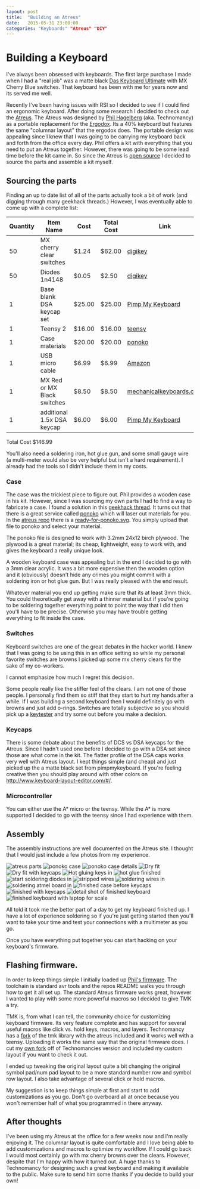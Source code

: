 ```yaml
---
layout: post
title:  "Building an Atreus"
date:   2015-05-31 23:00:00
categories: "Keyboards" "Atreus" "DIY"
---
```


# Building a Keyboard

I've always been obsessed with keyboards. The first large purchase I made when I had a "real job" was a matte black [Das Keyboard Ultimate](http://www.daskeyboard.com/model-s-ultimate/) with MX Cherry Blue switches. That keyboard has been with me for years now and its served me well.

Recently I've been having issues with RSI so I decided to see if I could find an ergonomic keyboard. After doing some research I decided to check out the [Atreus](http://atreus.technomancy.us/). The Atreus was designed by [Phil Hagelberg](https://github.com/technomancy) (aka. Technomancy) as a portable replacement for the [Ergodox](http://ergodox.org/). Its a 40% keyboard but features the same "columnar layout" that the ergodox does. The portable design was appealing since I knew that I was going to be carrying my keyboard back and forth from the office every day. Phil offers a kit with everything that you need to put an Atreus together. However, there was going to be some lead time before the kit came in.  So since the Atreus is [open source](https://github.com/technomancy/atreus) I decided to source the parts and assemble a kit myself.

## Sourcing the parts

Finding an up to date list of all of the parts actually took a bit of work (and digging through many geekhack threads.) However, I was eventually able to come up with a complete list:

Quantity | Item Name             | Cost   | Total Cost | Link
---------|-----------------------|--------|------------|-----
50 | MX cherry clear switches    |  $1.24 |    $62.00  | [digikey](http://www.digikey.com/product-search/en?x=0&y=0&lang=en&site=us&keywords=mx+cherry+clear)
50 | Diodes 1n4148               |  $0.05 |     $2.50  | [digikey](http://www.digikey.com/product-detail/en/1N4148TA/1N4148TACT-ND/1532747)
1	 | Base blank DSA keycap set   | $25.00 |    $25.00  | [Pimp My Keyboard](http://keyshop.pimpmykeyboard.com/products/full-keysets/dsa-blank-sets-1)
1	 | Teensy 2	                   | $16.00	|    $16.00  | [teensy](https://www.pjrc.com/store/teensy.html)
1	 | Case materials	             | $20.00 |	   $20.00  | [ponoko](https://www.ponoko.com/)
1	 | USB micro cable             |  $6.99 |     $6.99  | [Amazon](http://www.amazon.com/Cable-Matters%C2%AE-Premium-Hi-Speed-Micro-B/dp/B00IG9LSGM/ref=sr_1_1?s=electronics&ie=UTF8&qid=1433097350&sr=1-1&keywords=usb-cable-micro)
1	 | MX Red or MX Black switches |  $8.50 |     $8.50  | [mechanicalkeyboards.com](http://mechanicalkeyboards.com/shop/index.php?l=product_detail&p=103)
1	 | additional 1.5x DSA keycap  |  $6.00 |     $6.00  | [Pimp My Keyboard](http://keyshop.pimpmykeyboard.com/products/blank-key-packs/dcs-1-5-space)

Total Cost		$146.99

You'll also need a soldering iron, hot glue gun, and some small gauge wire (a multi-meter would also be very helpful but isn't a hard requirement). I already had the tools so I didn't include them in my costs.

### Case

The case was the trickiest piece to figure out. Phil provides a wooden case in his kit. However, since I was sourcing my own parts I had to find a way to fabricate a case. I found a solution in this [geekhack thread](https://geekhack.org/index.php?topic=57007.0).  It turns out that there is a great service called [ponoko](https://www.ponoko.com/) which will laser cut materials for you.  In the [atreus repo](https://github.com/technomancy/atreus) there is a [ready-for-ponoko.svg](https://github.com/technomancy/atreus/blob/master/case/dxf/ready-for-ponoko.svg).  You simply upload that file to ponoko and select your material.

The ponoko file is designed to work with 3.2mm 24x12 birch plywood. The plywood is a great material; its cheap, lightweight, easy to work with, and gives the keyboard a really unique look.

A wooden keyboard case was appealing but in the end I decided to go with a 3mm clear acrylic. It was a bit more expensive then the wooden option and it (obviously) doesn't hide any crimes you might commit with a soldering iron or hot glue gun. But I was really pleased with the end result.

Whatever material you end up getting make sure that its at least 3mm thick. You could theoretically get away with a thinner material but if you're going to be soldering together everything point to point the way that I did then you'll have to be precise.  Otherwise you may have trouble getting everything to fit inside the case.

### Switches

Keyboard switches are one of the great debates in the hacker world. I knew that I was going to be using this in an office setting so while my personal favorite switches are browns I picked up some mx cherry clears for the sake of my co-workers.

I cannot emphasize how much I regret this decision.  

Some people really like the stiffer feel of the clears. I am not one of those people. I personally find them so stiff that they start to hurt my hands after a while. If I was building a second keyboard then I would definitely go with browns and just add o-rings. Switches are totally subjective so you should pick up a [keytester](http://www.amazon.com/Max-Keyboard-Keycap-Cherry-Sampler/dp/B00N6DXTW4) and try some out before you make a decision.

### Keycaps

There is some debate about the benefits of DCS vs DSA keycaps for the Atreus. Since I hadn't used one before I decided to go with a DSA set since those are what come in the kit. The flatter profile of the DSA caps works very well with Atreus layout. I kept things simple (and cheap) and just picked up the a matte black set from pimpmykeyboard. If you're feeling creative then you should play around with other colors on  http://www.keyboard-layout-editor.com/#/.

### Microcontroller

You can either use the A\* micro or the teensy. While the A\* is more supported I decided to go with the teensy since I had experience with them.

## Assembly

The assembly instructions are well documented on the Atreus site. I thought that I would just include a few photos from my experience.

<img src='images/atreus/atreus-1.jpg' alt='atreus parts'/>
<img src='images/atreus/atreus-2.jpg' alt='ponoko case'/>
<img src='images/atreus/atreus-3.jpg' alt='ponoko case details'/>
<img src='images/atreus/atreus-4.jpg' alt='Dry fit'/>
<img src='images/atreus/atreus-5.jpg' alt='Dry fit with keycaps'/>
<img src='images/atreus/atreus-6.jpg' alt='Hot gluing keys in'/>
<img src='images/atreus/atreus-7.jpg' alt='hot glue finished'/>
<img src='images/atreus/atreus-8.jpg' alt='start soldering diodes in'/>
<img src='images/atreus/atreus-9.jpg' alt='stripped wires'/>
<img src='images/atreus/atreus-10.jpg' alt='soldering wires in'/>
<img src='images/atreus/atreus-11.jpg' alt='soldering atmel board in'/>
<img src='images/atreus/atreus-12.jpg' alt='finished case before keycaps'/>
<img src='images/atreus/atreus-13.jpg' alt='finished with keycaps'/>
<img src='images/atreus/atreus-14.jpg' alt='detail shot of finished keyboard'/>
<img src='images/atreus/atreus-15.jpg' alt='finished keyboard with laptop for scale'/>

All told it took me the better part of a day to get my keyboard finished up. I have a lot of experience soldering so if you're just getting started then you'll want to take your time and test your connections with a multimeter as you go.

Once you have everything put together you can start hacking on your keyboard's firmware.

## Flashing firmware.

In order to keep things simple I initially loaded up [Phil's firmware](https://github.com/technomancy/atreus-firmware). The toolchain is standard avr tools and the repos README walks you through how to get it all set up. The standard Atreus firmware works great, however I wanted to play with some more powerful macros so I decided to give TMK a try.

TMK is, from what I can tell, the community choice for customizing keyboard firmware. Its very feature complete and has support for several useful macros like click vs. hold keys, macros, and layers. Technomancy has a [fork](https://github.com/technomancy/tmk_keyboard) of the tmk library with the atreus included and it works well with a teensy. Uploading it works the same way that the original firmware does. I cut my [own fork](https://github.com/keathley/tmk_keyboard) off of Technomancies version and included my custom layout if you want to check it out.

I ended up tweaking the original layout quite a bit changing the original symbol pad/num pad layout to be a more standard number row and symbol row layout. I also take advantage of several click or hold macros.

My suggestion is to keep things simple at first and start to add customizations as you go. Don't go overboard all at once because you won't remember half of what you programmed in there anyway.

## After thoughts

I've been using my Atreus at the office for a few weeks now and I'm really enjoying it. The columnar layout is quite comfortable and I love being able to add customizations and macros to optimize my workflow.  If I could go back I would most certainly go with mx cherry browns over the clears. However, despite that I'm happy with how it turned out. A huge thanks to Technomancy for designing such a great keyboard and making it available to the public. Make sure to send him some thanks if you decide to build your own!
